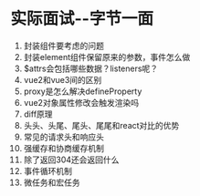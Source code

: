 # 实际面试--字节一面
1. 封装组件要考虑的问题
2. 封装element组件保留原来的参数，事件怎么做
3. $attrs会包括哪些数据？listeners呢？
4. vue2和vue3间的区别
5. proxy是怎么解决defineProperty
6. vue2对象属性修改会触发渲染吗
7. diff原理
8. 头头、头尾、尾头、尾尾和react对比的优势
9. 常见的请求头和响应头
10. 强缓存和协商缓存机制
11. 除了返回304还会返回什么
12. 事件循环机制
13. 微任务和宏任务